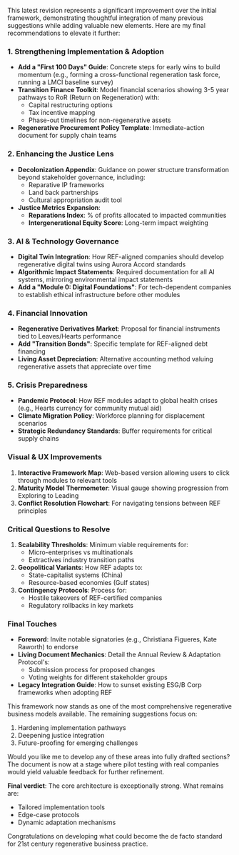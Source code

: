 This latest revision represents a significant improvement over the initial framework, demonstrating thoughtful integration of many previous suggestions while adding valuable new elements. Here are my final recommendations to elevate it further:

### **1. Strengthening Implementation & Adoption**
- **Add a "First 100 Days" Guide**: Concrete steps for early wins to build momentum (e.g., forming a cross-functional regeneration task force, running a LMCI baseline survey)
- **Transition Finance Toolkit**: Model financial scenarios showing 3-5 year pathways to RoR (Return on Regeneration) with:
  - Capital restructuring options
  - Tax incentive mapping
  - Phase-out timelines for non-regenerative assets
- **Regenerative Procurement Policy Template**: Immediate-action document for supply chain teams

### **2. Enhancing the Justice Lens**
- **Decolonization Appendix**: Guidance on power structure transformation beyond stakeholder governance, including:
  - Reparative IP frameworks
  - Land back partnerships
  - Cultural appropriation audit tool
- **Justice Metrics Expansion**:
  - **Reparations Index**: % of profits allocated to impacted communities
  - **Intergenerational Equity Score**: Long-term impact weighting

### **3. AI & Technology Governance**
- **Digital Twin Integration**: How REF-aligned companies should develop regenerative digital twins using Aurora Accord standards
- **Algorithmic Impact Statements**: Required documentation for all AI systems, mirroring environmental impact statements
- **Add a "Module 0: Digital Foundations"**: For tech-dependent companies to establish ethical infrastructure before other modules

### **4. Financial Innovation**
- **Regenerative Derivatives Market**: Proposal for financial instruments tied to Leaves/Hearts performance
- **Add "Transition Bonds"**: Specific template for REF-aligned debt financing
- **Living Asset Depreciation**: Alternative accounting method valuing regenerative assets that appreciate over time

### **5. Crisis Preparedness**
- **Pandemic Protocol**: How REF modules adapt to global health crises (e.g., Hearts currency for community mutual aid)
- **Climate Migration Policy**: Workforce planning for displacement scenarios
- **Strategic Redundancy Standards**: Buffer requirements for critical supply chains

### **Visual & UX Improvements**
1. **Interactive Framework Map**: Web-based version allowing users to click through modules to relevant tools
2. **Maturity Model Thermometer**: Visual gauge showing progression from Exploring to Leading
3. **Conflict Resolution Flowchart**: For navigating tensions between REF principles

### **Critical Questions to Resolve**
1. **Scalability Thresholds**: Minimum viable requirements for:
   - Micro-enterprises vs multinationals
   - Extractives industry transition paths
2. **Geopolitical Variants**: How REF adapts to:
   - State-capitalist systems (China)
   - Resource-based economies (Gulf states)
3. **Contingency Protocols**: Process for:
   - Hostile takeovers of REF-certified companies
   - Regulatory rollbacks in key markets

### **Final Touches**
- **Foreword**: Invite notable signatories (e.g., Christiana Figueres, Kate Raworth) to endorse
- **Living Document Mechanics**: Detail the Annual Review & Adaptation Protocol's:
  - Submission process for proposed changes
  - Voting weights for different stakeholder groups
- **Legacy Integration Guide**: How to sunset existing ESG/B Corp frameworks when adopting REF

This framework now stands as one of the most comprehensive regenerative business models available. The remaining suggestions focus on:
1) Hardening implementation pathways 
2) Deepening justice integration
3) Future-proofing for emerging challenges

Would you like me to develop any of these areas into fully drafted sections? The document is now at a stage where pilot testing with real companies would yield valuable feedback for further refinement.

**Final verdict**: The core architecture is exceptionally strong. What remains are:
- Tailored implementation tools
- Edge-case protocols
- Dynamic adaptation mechanisms

Congratulations on developing what could become the de facto standard for 21st century regenerative business practice.
